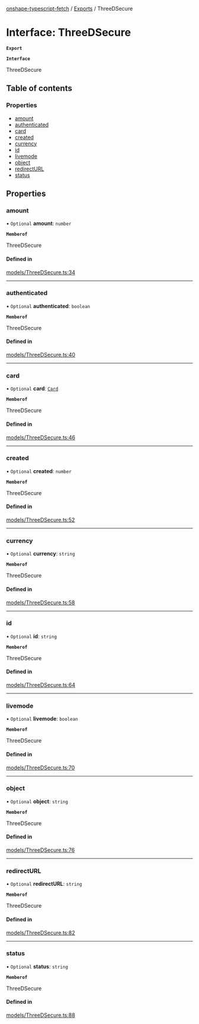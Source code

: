 [onshape-typescript-fetch](../README.md) / [Exports](../modules.md) / ThreeDSecure

# Interface: ThreeDSecure

**`Export`**

**`Interface`**

ThreeDSecure

## Table of contents

### Properties

- [amount](ThreeDSecure.md#amount)
- [authenticated](ThreeDSecure.md#authenticated)
- [card](ThreeDSecure.md#card)
- [created](ThreeDSecure.md#created)
- [currency](ThreeDSecure.md#currency)
- [id](ThreeDSecure.md#id)
- [livemode](ThreeDSecure.md#livemode)
- [object](ThreeDSecure.md#object)
- [redirectURL](ThreeDSecure.md#redirecturl)
- [status](ThreeDSecure.md#status)

## Properties

### amount

• `Optional` **amount**: `number`

**`Memberof`**

ThreeDSecure

#### Defined in

[models/ThreeDSecure.ts:34](https://github.com/toebes/onshape-typescript-fetch/blob/3e11ae1/models/ThreeDSecure.ts#L34)

___

### authenticated

• `Optional` **authenticated**: `boolean`

**`Memberof`**

ThreeDSecure

#### Defined in

[models/ThreeDSecure.ts:40](https://github.com/toebes/onshape-typescript-fetch/blob/3e11ae1/models/ThreeDSecure.ts#L40)

___

### card

• `Optional` **card**: [`Card`](Card.md)

**`Memberof`**

ThreeDSecure

#### Defined in

[models/ThreeDSecure.ts:46](https://github.com/toebes/onshape-typescript-fetch/blob/3e11ae1/models/ThreeDSecure.ts#L46)

___

### created

• `Optional` **created**: `number`

**`Memberof`**

ThreeDSecure

#### Defined in

[models/ThreeDSecure.ts:52](https://github.com/toebes/onshape-typescript-fetch/blob/3e11ae1/models/ThreeDSecure.ts#L52)

___

### currency

• `Optional` **currency**: `string`

**`Memberof`**

ThreeDSecure

#### Defined in

[models/ThreeDSecure.ts:58](https://github.com/toebes/onshape-typescript-fetch/blob/3e11ae1/models/ThreeDSecure.ts#L58)

___

### id

• `Optional` **id**: `string`

**`Memberof`**

ThreeDSecure

#### Defined in

[models/ThreeDSecure.ts:64](https://github.com/toebes/onshape-typescript-fetch/blob/3e11ae1/models/ThreeDSecure.ts#L64)

___

### livemode

• `Optional` **livemode**: `boolean`

**`Memberof`**

ThreeDSecure

#### Defined in

[models/ThreeDSecure.ts:70](https://github.com/toebes/onshape-typescript-fetch/blob/3e11ae1/models/ThreeDSecure.ts#L70)

___

### object

• `Optional` **object**: `string`

**`Memberof`**

ThreeDSecure

#### Defined in

[models/ThreeDSecure.ts:76](https://github.com/toebes/onshape-typescript-fetch/blob/3e11ae1/models/ThreeDSecure.ts#L76)

___

### redirectURL

• `Optional` **redirectURL**: `string`

**`Memberof`**

ThreeDSecure

#### Defined in

[models/ThreeDSecure.ts:82](https://github.com/toebes/onshape-typescript-fetch/blob/3e11ae1/models/ThreeDSecure.ts#L82)

___

### status

• `Optional` **status**: `string`

**`Memberof`**

ThreeDSecure

#### Defined in

[models/ThreeDSecure.ts:88](https://github.com/toebes/onshape-typescript-fetch/blob/3e11ae1/models/ThreeDSecure.ts#L88)
